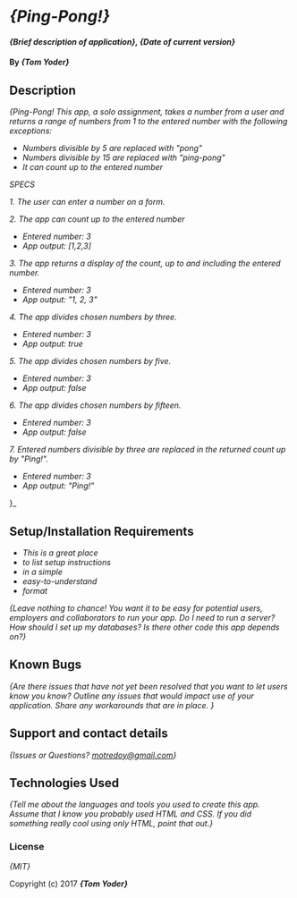 # _{Ping-Pong!}_

#### _{Brief description of application}, {Date of current version}_

#### By _**{Tom Yoder}**_

## Description

_{Ping-Pong!
  This app, a solo assignment, takes a number from a user and returns a range of numbers from 1 to the entered number with the following exceptions:_

* _Numbers divisible by 5 are replaced with "pong"_
* _Numbers divisible by 15 are replaced with "ping-pong"_  
* _It can count up to the entered number_

_SPECS_

_1. The user can enter a number on a form._

_2. The app can count up to the entered number_

  * _Entered number: 3_
  * _App output: [1,2,3]_

_3. The app returns a display of the count, up to and including the entered number._

  * _Entered number: 3_
  * _App output: "1, 2, 3"_

_4. The app divides chosen numbers by three._

* _Entered number: 3_
* _App output: true_

_5. The app divides chosen numbers by five._

* _Entered number: 3_
* _App output: false_

_6. The app divides chosen numbers by fifteen._

* _Entered number: 3_
* _App output: false_

_7. Entered numbers divisible by three are replaced in the returned count up by "Ping!"._

* _Entered number: 3_
* _App output: "Ping!"_



}_
## Setup/Installation Requirements

* _This is a great place_
* _to list setup instructions_
* _in a simple_
* _easy-to-understand_
* _format_

_{Leave nothing to chance! You want it to be easy for potential users, employers and collaborators to run your app. Do I need to run a server? How should I set up my databases? Is there other code this app depends on?}_

## Known Bugs

_{Are there issues that have not yet been resolved that you want to let users know you know?  Outline any issues that would impact use of your application.  Share any workarounds that are in place. }_

## Support and contact details

_{Issues or Questions? motredoy@gmail.com}_

## Technologies Used

_{Tell me about the languages and tools you used to create this app. Assume that I know you probably used HTML and CSS. If you did something really cool using only HTML, point that out.}_

### License

*{MIT}*

Copyright (c) 2017 **_{Tom Yoder}_**
